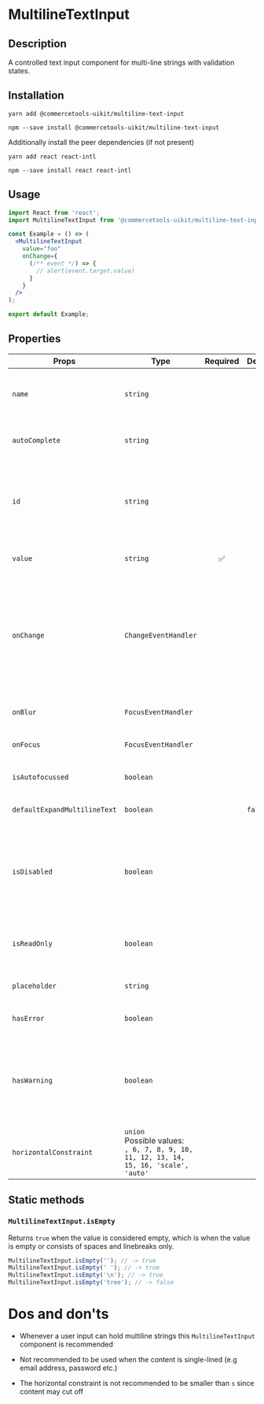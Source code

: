 <!-- THIS IS AN AUTOGENERATED FILE. DO NOT EDIT THIS FILE DIRECTLY. -->
<!-- This file is created by the `yarn generate-readme` script. -->

# MultilineTextInput

## Description

A controlled text input component for multi-line strings with validation states.

## Installation

```
yarn add @commercetools-uikit/multiline-text-input
```

```
npm --save install @commercetools-uikit/multiline-text-input
```

Additionally install the peer dependencies (if not present)

```
yarn add react react-intl
```

```
npm --save install react react-intl
```

## Usage

```jsx
import React from 'react';
import MultilineTextInput from '@commercetools-uikit/multiline-text-input';

const Example = () => (
  <MultilineTextInput
    value="foo"
    onChange={
      (/** event */) => {
        // alert(event.target.value)
      }
    }
  />
);

export default Example;
```

## Properties

| Props                        | Type                                                                                         | Required | Default | Description                                                                                                               |
| ---------------------------- | -------------------------------------------------------------------------------------------- | :------: | ------- | ------------------------------------------------------------------------------------------------------------------------- |
| `name`                       | `string`                                                                                     |          |         | Used as HTML name of the input component. property                                                                        |
| `autoComplete`               | `string`                                                                                     |          |         | Used as HTML `autocomplete` property                                                                                      |
| `id`                         | `string`                                                                                     |          |         | Used as HTML id property. An id is auto-generated when it is not specified.                                               |
| `value`                      | `string`                                                                                     |    ✅    |         | Value of the input component.                                                                                             |
| `onChange`                   | `ChangeEventHandler`                                                                         |          |         | Called with an event containing the new value. Required when input is not read only. Parent should pass it back as value. |
| `onBlur`                     | `FocusEventHandler`                                                                          |          |         | Called when input is blurred                                                                                              |
| `onFocus`                    | `FocusEventHandler`                                                                          |          |         | Called when input is focused                                                                                              |
| `isAutofocussed`             | `boolean`                                                                                    |          |         | Focus the input on initial render                                                                                         |
| `defaultExpandMultilineText` | `boolean`                                                                                    |          | `false` | Expands multiline text input initially                                                                                    |
| `isDisabled`                 | `boolean`                                                                                    |          |         | Indicates that the input cannot be modified (e.g not authorized, or changes currently saving).                            |
| `isReadOnly`                 | `boolean`                                                                                    |          |         | Indicates that the field is displaying read-only content                                                                  |
| `placeholder`                | `string`                                                                                     |          |         | Placeholder text for the input                                                                                            |
| `hasError`                   | `boolean`                                                                                    |          |         | Indicates that input has errors                                                                                           |
| `hasWarning`                 | `boolean`                                                                                    |          |         | Control to indicate on the input if there are selected values that are potentially invalid                                |
| `horizontalConstraint`       | `union`<br/>Possible values:<br/>`, 6, 7, 8, 9, 10, 11, 12, 13, 14, 15, 16, 'scale', 'auto'` |          |         | Horizontal size limit of the input fields.                                                                                |

## Static methods

### `MultilineTextInput.isEmpty`

Returns `true` when the value is considered empty, which is when the value is empty or consists of spaces and linebreaks only.

```js
MultilineTextInput.isEmpty(''); // -> true
MultilineTextInput.isEmpty(' '); // -> true
MultilineTextInput.isEmpty('\n'); // -> true
MultilineTextInput.isEmpty('tree'); // -> false
```

# Dos and don'ts

- Whenever a user input can hold multiline strings this `MultilineTextInput` component is recommended

- Not recommended to be used when the content is single-lined (e.g email address, password etc.)

- The horizontal constraint is not recommended to be smaller than `s` since content may cut off
